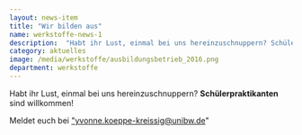 ```yaml
---
layout: news-item
title: "Wir bilden aus"
name: werkstoffe-news-1
description:  "Habt ihr Lust, einmal bei uns hereinzuschnuppern? Schülerpraktikanten sind willkommen!"
category: aktuelles
image: /media/werkstoffe/ausbildungsbetrieb_2016.png
department: werkstoffe
---
```


Habt ihr Lust, einmal bei uns hereinzuschnuppern? **Schülerpraktikanten** sind willkommen!

Meldet euch bei <a href="mailto:yvonne.koeppe-kreissig@unibw.de ">"yvonne.koeppe-kreissig@unibw.de"</a>

